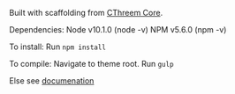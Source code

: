 Built with scaffolding from [CThreem Core](https://www.npmjs.com/package/cthreem-core).

Dependencies:
Node v10.1.0 (node -v)
NPM v5.6.0 (npm -v)


To install: 
Run `npm install`

To compile:
Navigate to theme root.
Run `gulp`

Else see [documenation](https://www.npmjs.com/package/cthreem-core)

